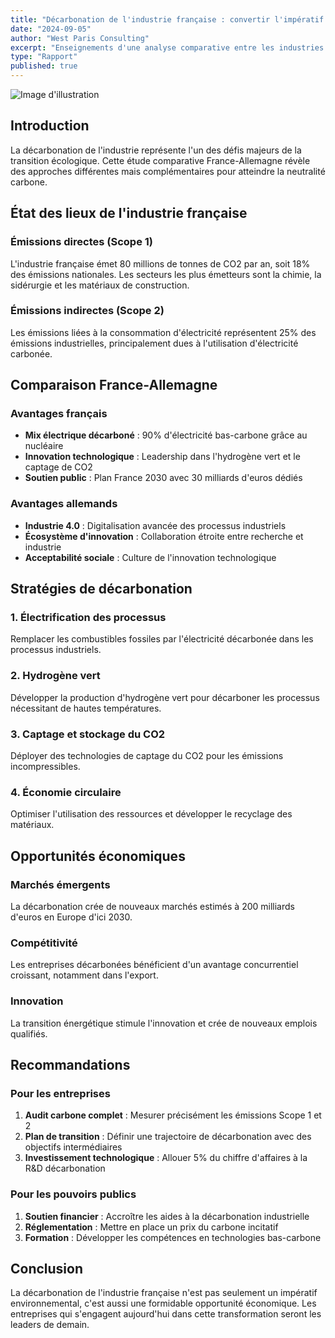 ```yaml
---
title: "Décarbonation de l'industrie française : convertir l'impératif en opportunité"
date: "2024-09-05"
author: "West Paris Consulting"
excerpt: "Enseignements d'une analyse comparative entre les industries françaises et allemandes sur les scopes 1 et 2 de l'empreinte carbone."
type: "Rapport"
published: true
---
```


![Image d'illustration](https://images.unsplash.com/photo-1581094794329-c8112a89af12?w=800&h=400&fit=crop)

## Introduction

La décarbonation de l'industrie représente l'un des défis majeurs de la transition écologique. Cette étude comparative France-Allemagne révèle des approches différentes mais complémentaires pour atteindre la neutralité carbone.

## État des lieux de l'industrie française

### Émissions directes (Scope 1)

L'industrie française émet 80 millions de tonnes de CO2 par an, soit 18% des émissions nationales. Les secteurs les plus émetteurs sont la chimie, la sidérurgie et les matériaux de construction.

### Émissions indirectes (Scope 2)

Les émissions liées à la consommation d'électricité représentent 25% des émissions industrielles, principalement dues à l'utilisation d'électricité carbonée.

## Comparaison France-Allemagne

### Avantages français

- **Mix électrique décarboné** : 90% d'électricité bas-carbone grâce au nucléaire
- **Innovation technologique** : Leadership dans l'hydrogène vert et le captage de CO2
- **Soutien public** : Plan France 2030 avec 30 milliards d'euros dédiés

### Avantages allemands

- **Industrie 4.0** : Digitalisation avancée des processus industriels
- **Écosystème d'innovation** : Collaboration étroite entre recherche et industrie
- **Acceptabilité sociale** : Culture de l'innovation technologique

## Stratégies de décarbonation

### 1. Électrification des processus

Remplacer les combustibles fossiles par l'électricité décarbonée dans les processus industriels.

### 2. Hydrogène vert

Développer la production d'hydrogène vert pour décarboner les processus nécessitant de hautes températures.

### 3. Captage et stockage du CO2

Déployer des technologies de captage du CO2 pour les émissions incompressibles.

### 4. Économie circulaire

Optimiser l'utilisation des ressources et développer le recyclage des matériaux.

## Opportunités économiques

### Marchés émergents

La décarbonation crée de nouveaux marchés estimés à 200 milliards d'euros en Europe d'ici 2030.

### Compétitivité

Les entreprises décarbonées bénéficient d'un avantage concurrentiel croissant, notamment dans l'export.

### Innovation

La transition énergétique stimule l'innovation et crée de nouveaux emplois qualifiés.

## Recommandations

### Pour les entreprises

1. **Audit carbone complet** : Mesurer précisément les émissions Scope 1 et 2
2. **Plan de transition** : Définir une trajectoire de décarbonation avec des objectifs intermédiaires
3. **Investissement technologique** : Allouer 5% du chiffre d'affaires à la R&D décarbonation

### Pour les pouvoirs publics

1. **Soutien financier** : Accroître les aides à la décarbonation industrielle
2. **Réglementation** : Mettre en place un prix du carbone incitatif
3. **Formation** : Développer les compétences en technologies bas-carbone

## Conclusion

La décarbonation de l'industrie française n'est pas seulement un impératif environnemental, c'est aussi une formidable opportunité économique. Les entreprises qui s'engagent aujourd'hui dans cette transformation seront les leaders de demain.
